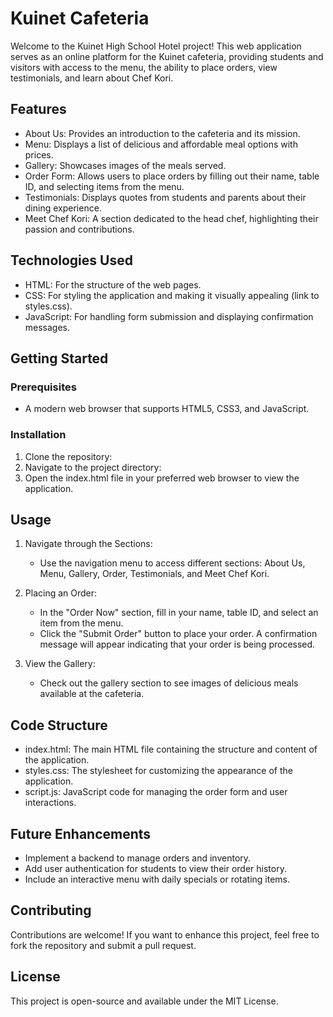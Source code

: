 # Kuinet Cafeteria

Welcome to the Kuinet High School Hotel project! This web application serves as an online platform for the Kuinet cafeteria, providing students and visitors with access to the menu, the ability to place orders, view testimonials, and learn about Chef Kori.

## Features

- About Us: Provides an introduction to the cafeteria and its mission.
- Menu: Displays a list of delicious and affordable meal options with prices.
- Gallery: Showcases images of the meals served.
- Order Form: Allows users to place orders by filling out their name, table ID, and selecting items from the menu.
- Testimonials: Displays quotes from students and parents about their dining experience.
- Meet Chef Kori: A section dedicated to the head chef, highlighting their passion and contributions.

## Technologies Used

- HTML: For the structure of the web pages.
- CSS: For styling the application and making it visually appealing (link to styles.css).
- JavaScript: For handling form submission and displaying confirmation messages.

## Getting Started

### Prerequisites

- A modern web browser that supports HTML5, CSS3, and JavaScript.

### Installation

1. Clone the repository:
2. Navigate to the project directory:
3. Open the index.html file in your preferred web browser to view the application.

## Usage

1. Navigate through the Sections:
   - Use the navigation menu to access different sections: About Us, Menu, Gallery, Order, Testimonials, and Meet Chef Kori.

2. Placing an Order:
   - In the "Order Now" section, fill in your name, table ID, and select an item from the menu.
   - Click the "Submit Order" button to place your order. A confirmation message will appear indicating that your order is being processed.

3. View the Gallery:
   - Check out the gallery section to see images of delicious meals available at the cafeteria.

## Code Structure

- index.html: The main HTML file containing the structure and content of the application.
- styles.css: The stylesheet for customizing the appearance of the application.
- script.js: JavaScript code for managing the order form and user interactions.

## Future Enhancements

- Implement a backend to manage orders and inventory.
- Add user authentication for students to view their order history.
- Include an interactive menu with daily specials or rotating items.

## Contributing

Contributions are welcome! If you want to enhance this project, feel free to fork the repository and submit a pull request.

## License

This project is open-source and available under the MIT License.
